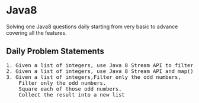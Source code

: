 # Java8
Solving one Java8 questions daily starting from very basic to advance covering all the features.

<h2>Daily Problem Statements</h2>
<pre>
1. Given a list of integers, use Java 8 Stream API to filter out the even numbers and collect them into a new list.
2. Given a list of integers, use Java 8 Stream API and map() to square each number and collect the results into a new list.
3. Given a list of integers,Filter only the odd numbers,
    Filter only the odd numbers.
    Square each of those odd numbers.
    Collect the result into a new list
</pre>
